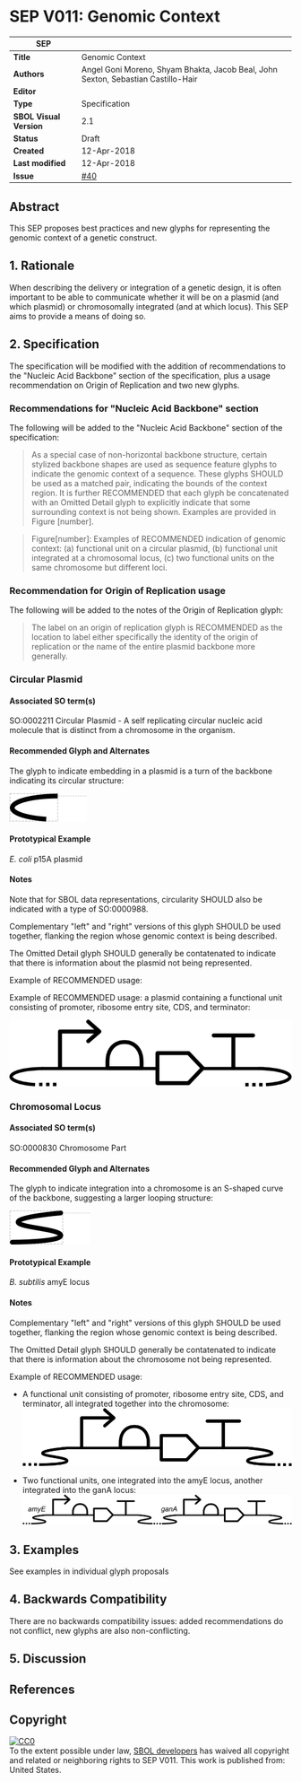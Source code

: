 # SEP V011: Genomic Context

| SEP | |
| --- | --- |
| **Title** | Genomic Context |
| **Authors** | Angel Goni Moreno, Shyam Bhakta, Jacob Beal, John Sexton, Sebastian Castillo-Hair |
| **Editor** | |
| **Type** | Specification |
| **SBOL Visual Version** | 2.1 |
| **Status** | Draft |
| **Created** | 12-Apr-2018 |
| **Last modified** | 12-Apr-2018 |
| **Issue** | [#40](https://github.com/SynBioDex/SBOL-visual/issues/40) |

## Abstract

This SEP proposes best practices and new glyphs for representing the genomic context of a genetic construct.


## 1. Rationale <a name="rationale"></a>

When describing the delivery or integration of a genetic design, it is often important to be able to communicate whether it will be on a plasmid (and which plasmid) or chromosomally integrated (and at which locus). This SEP aims to provide a means of doing so.

## 2. Specification <a name="specification"></a>

The specification will be modified with the addition of recommendations to the "Nucleic Acid Backbone" section of the specification, plus a usage recommendation on Origin of Replication and two new glyphs.

### Recommendations for "Nucleic Acid Backbone" section

The following will be added to the "Nucleic Acid Backbone" section of the specification:

> As a special case of non-horizontal backbone structure, certain stylized backbone shapes are used as sequence feature glyphs to indicate the genomic context of a sequence. 
> These glyphs SHOULD be used as a matched pair, indicating the bounds of the context region.
>  It is further RECOMMENDED that each glyph be concatenated with an Omitted Detail glyph to explicitly indicate that some surrounding context is not being shown. 
> Examples are provided in Figure [number].

> Figure[number]: Examples of RECOMMENDED indication of genomic context: (a) functional unit on a circular plasmid, (b) functional unit integrated at a chromosomal locus, (c) two functional units on the same chromosome but different loci.

### Recommendation for Origin of Replication usage
The following will be added to the notes of the Origin of Replication glyph:

> The label on an origin of replication glyph is RECOMMENDED as the location to label either specifically the identity of the origin of replication or the name of the entire plasmid backbone more generally.

### Circular Plasmid

#### Associated SO term(s)

SO:0002211 Circular Plasmid - A self replicating circular nucleic acid molecule that is distinct from a chromosome in the organism.

#### Recommended Glyph and Alternates

The glyph to indicate embedding in a plasmid is a turn of the backbone indicating its circular structure:

![glyph specification](https://raw.githubusercontent.com/SynBioDex/SBOL-visual/c99dac32/Glyphs/circular-plasmid/circular-plasmid-specification.png)

#### Prototypical Example

_E. coli_ p15A plasmid

#### Notes

Note that for SBOL data representations, circularity SHOULD also be indicated with a type of SO:0000988.

Complementary "left" and "right" versions of this glyph SHOULD be used together, flanking the region whose genomic context is being described.

The Omitted Detail glyph SHOULD generally be contatenated to indicate that there is information about the plasmid not being represented.

Example of RECOMMENDED usage:

Example of RECOMMENDED usage: a plasmid containing a functional unit consisting of promoter, ribosome entry site, CDS, and terminator:

![glyph specification](https://raw.githubusercontent.com/SynBioDex/SBOL-visual/c99dac32/Glyphs/circular-plasmid/circular-plasmid-example.png)

### Chromosomal Locus

#### Associated SO term(s)

SO:0000830 Chromosome Part

#### Recommended Glyph and Alternates

The glyph to indicate integration into a chromosome is an S-shaped curve of the backbone, suggesting a larger looping structure:

![glyph specification](https://raw.githubusercontent.com/SynBioDex/SBOL-visual/c99dac32/Glyphs/chromosomal-locus/chromosomal-locus-specification.png)

#### Prototypical Example

_B. subtilis_ amyE locus


#### Notes

Complementary "left" and "right" versions of this glyph SHOULD be used together, flanking the region whose genomic context is being described.

The Omitted Detail glyph SHOULD generally be contatenated to indicate that there is information about the chromosome not being represented.

Example of RECOMMENDED usage:

- A functional unit consisting of promoter, ribosome entry site, CDS, and terminator, all integrated together into the chromosome:
![glyph specification](https://raw.githubusercontent.com/SynBioDex/SBOL-visual/c99dac32/Glyphs/chromosomal-locus/chromosomal-locus-example.png)

- Two functional units, one integrated into the amyE locus, another integrated into the ganA locus:
![glyph specification](https://raw.githubusercontent.com/SynBioDex/SBOL-visual/c99dac32/Glyphs/chromosomal-locus/chromosomal-locus-example2.png)


## 3. Examples <a name='example'></a>

See examples in individual glyph proposals


## 4. Backwards Compatibility <a name='compatibility'></a>

There are no backwards compatibility issues: added recommendations do not conflict, new glyphs are also non-conflicting.

## 5. Discussion <a name='discussion'></a>



## References <a name='references'></a>

## Copyright <a name='copyright'></a>

<p xmlns:dct="http://purl.org/dc/terms/" xmlns:vcard="http://www.w3.org/2001/vcard-rdf/3.0#">
  <a rel="license"
     href="http://creativecommons.org/publicdomain/zero/1.0/">
    <img src="http://i.creativecommons.org/p/zero/1.0/88x31.png" style="border-style: none;" alt="CC0" />
  </a>
  <br />
  To the extent possible under law,
  <a rel="dct:publisher"
     href="sbolstandard.org">
    <span property="dct:title">SBOL developers</span></a>
  has waived all copyright and related or neighboring rights to
  <span property="dct:title">SEP V011</span>.
This work is published from:
<span property="vcard:Country" datatype="dct:ISO3166"
      content="US" about="sbolstandard.org">
  United States</span>.
</p>
